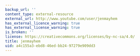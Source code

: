 ```yaml
---
backup_url: ''
content_type: external-resource
external_url: http://www.youtube.com/user/jenmayhem
has_external_licence_warning: true
has_external_license_warning: true
is_broken: ''
license: https://creativecommons.org/licenses/by-nc-sa/4.0/
title: jenmayhem
uid: a4c155a3-ebd8-46ed-bb24-97279e909dd3
---
```

